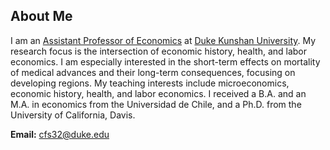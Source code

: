 ## About Me

I am an [Assistant Professor of Economics](https://faculty.dukekunshan.edu.cn/faculty_profiles/saez-muller-camila) at [Duke Kunshan University](https://www.dukekunshan.edu.cn).
My research focus is the intersection of economic history, health, and labor economics.
I am especially interested in the short-term effects on mortality of medical advances and their long-term consequences, focusing on developing regions.
My teaching interests include microeconomics, economic history, health, and labor economics.
I received a B.A. and an M.A. in economics from the Universidad de Chile, and a Ph.D. from the University of California, Davis.

**Email:** [cfs32@duke.edu](mailto:cfs32@duke.edu)
